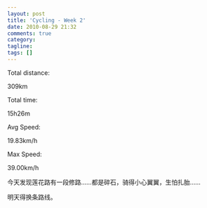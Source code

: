 ```yaml
---
layout: post
title: 'Cycling - Week 2'
date: 2010-08-29 21:32
comments: true
category:
tagline:
tags: []
---
```


Total distance:

309km

Total time:

15h26m

Avg Speed:

19.83km/h

Max Speed:

39.00km/h

今天发现莲花路有一段修路……都是碎石，骑得小心翼翼，生怕扎胎……

明天得换条路线。
